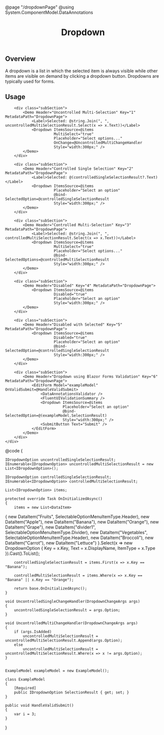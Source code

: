 @page "/dropdownPage"
@using System.ComponentModel.DataAnnotations

<header class="root">
    <h1 class="title">Dropdown</h1>
</header>
<div class="section" style="transition-delay: 0s;">
    <div id="overview" tabindex="-1">
        <h2 class="subHeading hiddenContent">Overview</h2>
    </div>
    <div class="content">
        <div class="ms-Markdown">
            <p>
                A dropdown is a list in which the selected item is always visible while other items are visible on demand by clicking a dropdown button. Dropdowns are typically used for forms.
            </p>
        </div>
    </div>
</div>
<div class="section" style="transition-delay: 0s;">
    <div id="overview" tabindex="-1">
        <h2 class="subHeading">Usage</h2>
    </div>
    <div>
        <div class="subSection">
            <Demo Header="Uncontrolled Single Selection" Key="0" MetadataPath="DropdownPage">
                <Dropdown ItemsSource=@items
                          Placeholder="Select an option"
                          OnChange=@UncontrolledSingleChangeHandler
                          Label=@($"Selected: {uncontrolledSingleSelectionResult?.Text}")
                          Style="width:300px;" />
            </Demo>
        </div>

        <div class="subSection">
            <Demo Header="Uncontrolled Multi-Selection" Key="1" MetadataPath="DropdownPage">
                <Label>Selected: @string.Join(", ", uncontrolledMultiSelectionResult.Select(x => x.Text))</Label>
                <Dropdown ItemsSource=@items
                          MultiSelect="true"
                          Placeholder="Select options..."
                          OnChange=@UncontrolledMultiChangeHandler
                          Style="width:300px;" />
            </Demo>
        </div>

        <div class="subSection">
            <Demo Header="Controlled Single Selection" Key="2" MetadataPath="DropdownPage">
                <Label>Selected: @(controlledSingleSelectionResult?.Text)</Label>
                <Dropdown ItemsSource=@items
                          Placeholder="Select an option"
                          @bind-SelectedOption=@controlledSingleSelectionResult
                          Style="width:300px;" />
            </Demo>
        </div>

        <div class="subSection">
            <Demo Header="Controlled Multi-Selection" Key="3" MetadataPath="DropdownPage">
                <Label>Selected: @string.Join(", ", controlledMultiSelectionResult.Select(x => x.Text))</Label>
                <Dropdown ItemsSource=@items
                          MultiSelect="true"
                          Placeholder="Select options..."
                          @bind-SelectedOptions=@controlledMultiSelectionResult
                          Style="width:300px;" />
            </Demo>
        </div>

        <div class="subSection">
            <Demo Header="Disabled" Key="4" MetadataPath="DropdownPage">
                <Dropdown ItemsSource=@items
                          Disabled="true"
                          Placeholder="Select an option"
                          Style="width:300px;" />
            </Demo>
        </div>

        <div class="subSection">
            <Demo Header="Disabled with Selected" Key="5" MetadataPath="DropdownPage">
                <Dropdown ItemsSource=@items
                          Disabled="true"
                          Placeholder="Select an option"
                          @bind-SelectedOption=@controlledSingleSelectionResult
                          Style="width:300px;" />
            </Demo>
        </div>

        <div class="subSection">
            <Demo Header="Dropdown using Blazor Forms Validation" Key="6" MetadataPath="DropdownPage">
                <EditForm Model="exampleModel" OnValidSubmit=@HandleValidSubmit>
                    <DataAnnotationsValidator />
                    <FluentUIValidationSummary />
                    <Dropdown ItemsSource=@items
                              Placeholder="Select an option"
                              @bind-SelectedOption=@(exampleModel.SelectionResult)
                              Style="width:300px;" />
                    <SubmitButton Text="Submit" />
                </EditForm>
            </Demo>
        </div>
    </div>
</div>
@code {

    IDropdownOption uncontrolledSingleSelectionResult;
    IEnumerable<IDropdownOption> uncontrolledMultiSelectionResult = new List<IDropdownOption>();

    IDropdownOption controlledSingleSelectionResult;
    IEnumerable<IDropdownOption> controlledMultiSelectionResult;

    List<IDropdownOption> items;

    protected override Task OnInitializedAsync()
    {
        items = new List<DataItem>
{
            new DataItem("Fruits", SelectableOptionMenuItemType.Header),
            new DataItem("Apple"),
            new DataItem("Banana"),
            new DataItem("Orange"),
            new DataItem("Grape"),
            new DataItem("divider1", SelectableOptionMenuItemType.Divider),
            new DataItem("Vegetables", SelectableOptionMenuItemType.Header),
            new DataItem("Broccoli"),
            new DataItem("Carrot"),
            new DataItem("Lettuce")
        }.Select(x => new DropdownOption { Key = x.Key, Text = x.DisplayName, ItemType = x.Type }).Cast<IDropdownOption>().ToList();

        controlledSingleSelectionResult = items.First(x => x.Key == "Banana");

        controlledMultiSelectionResult = items.Where(x => x.Key == "Banana" || x.Key == "Orange");

        return base.OnInitializedAsync();
    }

    void UncontrolledSingleChangeHandler(DropdownChangeArgs args)
    {
        uncontrolledSingleSelectionResult = args.Option;
    }

    void UncontrolledMultiChangeHandler(DropdownChangeArgs args)
    {
        if (args.IsAdded)
            uncontrolledMultiSelectionResult = uncontrolledMultiSelectionResult.Append(args.Option);
        else
            uncontrolledMultiSelectionResult = uncontrolledMultiSelectionResult.Where(x => x != args.Option);
    }


    ExampleModel exampleModel = new ExampleModel();

    class ExampleModel
    {
        [Required]
        public IDropdownOption SelectionResult { get; set; }
    }

    public void HandleValidSubmit()
    {
        var i = 3;
    }

}
